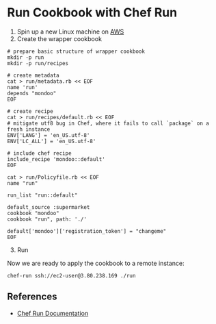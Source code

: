 # Run Cookbook with Chef Run

1. Spin up a new Linux machine on [AWS](https://console.aws.amazon.com/console/home)
2. Create the wrapper cookbook

```
# prepare basic structure of wrapper cookbook
mkdir -p run
mkdir -p run/recipes

# create metadata
cat > run/metadata.rb << EOF
name 'run'
depends "mondoo"
EOF

# create recipe
cat > run/recipes/default.rb << EOF
# mitigate utf8 bug in Chef, where it fails to call `package` on a fresh instance
ENV['LANG'] = 'en_US.utf-8'
ENV['LC_ALL'] = 'en_US.utf-8'

# include chef recipe
include_recipe 'mondoo::default'
EOF

cat > run/Policyfile.rb << EOF
name "run"

run_list "run::default"

default_source :supermarket
cookbook "mondoo"
cookbook "run", path: './'

default['mondoo']['registration_token'] = "changeme"
EOF
```

3. Run

Now we are ready to apply the cookbook to a remote instance:

```
chef-run ssh://ec2-user@3.80.238.169 ./run
```

## References

- [Chef Run Documentation](https://www.chef.sh/docs/chef-workstation/chef-run-users-guide/)

